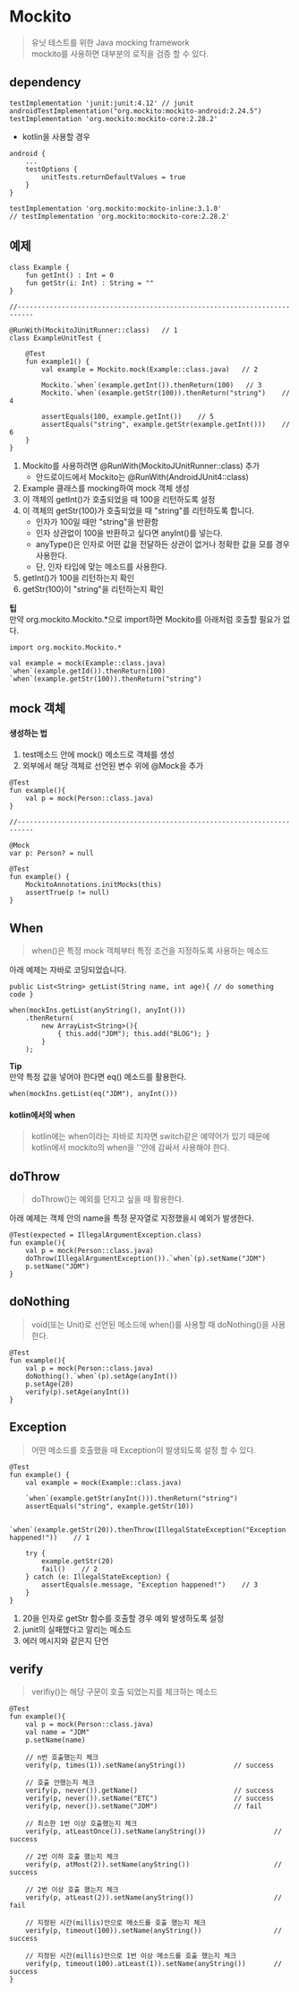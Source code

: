 # Mockito
> 유닛 테스트를 위한 Java mocking framework  
mockito를 사용하면 대부분의 로직을 검증 할 수 있다.

## dependency
```
testImplementation 'junit:junit:4.12' // junit
androidTestImplementation("org.mockito:mockito-android:2.24.5")
testImplementation 'org.mockito:mockito-core:2.28.2'
```

- kotlin을 사용할 경우
```
android {
    ...
    testOptions {
        unitTests.returnDefaultValues = true
    }
}

testImplementation 'org.mockito:mockito-inline:3.1.0'
// testImplementation 'org.mockito:mockito-core:2.28.2'
```

## 예제
```
class Example {
    fun getInt() : Int = 0
    fun getStr(i: Int) : String = ""
}

//--------------------------------------------------------------------------

@RunWith(MockitoJUnitRunner::class)   // 1
class ExampleUnitTest {

    @Test
    fun example1() {
        val example = Mockito.mock(Example::class.java)   // 2

        Mockito.`when`(example.getInt()).thenReturn(100)   // 3
        Mockito.`when`(example.getStr(100)).thenReturn("string")    //  4

        assertEquals(100, example.getInt())    // 5
        assertEquals("string", example.getStr(example.getInt()))    // 6
    }
}
```

1. Mockito를 사용하려면 @RunWith(MockitoJUnitRunner::class) 추가
    - 안드로이드에서 Mockito는 @RunWith(AndroidJUnit4::class)
2. Example 클래스를 mocking하여 mock 객체 생성
3. 이 객체의 getInt()가 호출되었을 때 100을 리턴하도록 설정
4. 이 객체의 getStr(100)가 호출되었을 때 "string"를 리턴하도록 합니다.
    - 인자가 100일 때만 "string"을 반환함
    - 인자 상관없이 100을 반환하고 싶다면 anyInt()를 넣는다.
    - anyType()은 인자로 어떤 값을 전달하든 상관이 없거나 정확한 값을 모를 경우 사용한다.
    - 단, 인자 타입에 맞는 메소드를 사용한다.
5. getInt()가 100을 리턴하는지 확인
6. getStr(100)이 "string"을 리턴하는지 확인

**팁**  
만약 org.mockito.Mockito.*으로 import하면 Mockito를 아래처럼 호출할 필요가 없다.
```
import org.mockito.Mockito.*

val example = mock(Example::class.java)
`when`(example.getId()).thenReturn(100)
`when`(example.getStr(100)).thenReturn("string")
```

## mock 객체
#### 생성하는 법
1. test메소드 안에 mock() 메소드로 객체를 생성
2. 외부에서 해당 객체로 선언된 변수 위에 @Mock을 추가 
```
@Test
fun example(){
    val p = mock(Person::class.java)
}

//--------------------------------------------------------------------------

@Mock
var p: Person? = null

@Test
fun example() {
    MockitoAnnotations.initMocks(this)
    assertTrue(p != null)
}
```

## When
> when()은 특정 mock 객체부터 특정 조건을 지정하도록 사용하는 메소드

아래 예제는 자바로 코딩되었습니다.
```
public List<String> getList(String name, int age){ // do something code }

when(mockIns.getList(anyString(), anyInt()))
    .thenReturn(
        new ArrayList<String>(){
            { this.add("JDM"); this.add("BLOG"); }
        }
    );
```
**Tip**  
만약 특정 값을 넣어야 한다면 eq() 메소드를 활용한다.
```
when(mockIns.getList(eq("JDM"), anyInt()))
```

#### kotlin에서의 when
> kotlin에는 when이라는 자바로 치자면 switch같은 예약어가 있기 때문에  
kotlin에서 mockito의 when을 ''안에 감싸서 사용해야 한다.

## doThrow
> doThrow()는 예외를 던지고 싶을 때 활용한다.

아래 예제는 객체 안의 name을 특정 문자열로 지정했을시 예외가 발생한다.
```
@Test(expected = IllegalArgumentException.class)
fun example(){
    val p = mock(Person::class.java)
    doThrow(IllegalArgumentException()).`when`(p).setName("JDM")
    p.setName("JDM")
}
```
## doNothing
> void(또는 Unit)로 선언된 메소드에 when()를 사용할 때 doNothing()을 사용한다.
```
@Test
fun example(){
    val p = mock(Person::class.java)
    doNothing().`when`(p).setAge(anyInt())
    p.setAge(20)
    verify(p).setAge(anyInt())
}
```

## Exception
> 어떤 메소드를 호출했을 때 Exception이 발생되도록 설정 할 수 있다.
```
@Test
fun example() {
    val example = mock(Example::class.java)

    `when`(example.getStr(anyInt())).thenReturn("string")
    assertEquals("string", example.getStr(10))

    `when`(example.getStr(20)).thenThrow(IllegalStateException("Exception happened!"))    // 1

    try {
        example.getStr(20)
        fail()    // 2
    } catch (e: IllegalStateException) {
        assertEquals(e.message, "Exception happened!")    // 3
    }
}
```

1. 20을 인자로 getStr 함수를 호출할 경우 예외 발생하도록 설정
2. junit의 실패했다고 알리는 메소드
3. 에러 메시지와 같은지 단언

## verify
> verifiy()는 해당 구문이 호출 되었는지를 체크하는 메소드
```
@Test
fun example(){
    val p = mock(Person::class.java)
    val name = "JDM"
    p.setName(name)

    // n번 호출했는지 체크
    verify(p, times(1)).setName(anyString())            // success

    // 호출 안했는지 체크
    verify(p, never()).getName()                        // success
    verify(p, never()).setName("ETC")                   // success
    verify(p, never()).setName("JDM")                   // fail

    // 최소한 1번 이상 호출했는지 체크
    verify(p, atLeastOnce()).setName(anyString())                 // success

    // 2번 이하 호출 했는지 체크
    verify(p, atMost(2)).setName(anyString())                     // success

    // 2번 이상 호출 했는지 체크
    verify(p, atLeast(2)).setName(anyString())                    // fail

    // 지정된 시간(millis)안으로 메소드를 호출 했는지 체크
    verify(p, timeout(100)).setName(anyString())                  // success

    // 지정된 시간(millis)안으로 1번 이상 메소드를 호출 했는지 체크
    verify(p, timeout(100).atLeast(1)).setName(anyString())       // success
}
```

